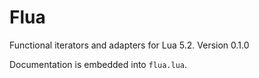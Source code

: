 # Flua

Functional iterators and adapters for Lua 5.2.
Version 0.1.0

Documentation is embedded into `flua.lua`.
